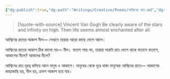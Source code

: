 ```yaml
---
{"dg-publish":true,"dg-path":"Writings/Creative/Poems/আশ্বিনের রাত.md","dg-permalink":"writings/creative/poems/autumn-night","permalink":"/writings/creative/poems/autumn-night/","title":"আশ্বিনের রাত"}
---
```



> [!quote-with-source] Vincent Van Gogh
> Be clearly aware of the stars and infinity on high. Then life seems almost enchanted after all.

আশ্বিনের রাতের আকাশ নীল—
সেখানে তারারা
আরো কাছে ভেসে আসে।

আশ্বিনের রাতের আকাশ ঠিক কালো নয়— নীল।
বাতাস শান্ত নদ,
তারারা সারাটা রাত ভেসে থাকে বাতাসে বাতাসে,
আকাশের নীলে? আমাদের নীলে?

আশ্বিনের রাত দূরত্ব কমিয়ে আনে মানুষ ও আকাশে।
মানুষের থেকে দূরে থাকা মানুষেরা
আশ্বিনের রাতে—
আকাশের কাছাকাছি হয়,
নীল হয়,
ক্রমশ আকাশ হয়ে যায়।